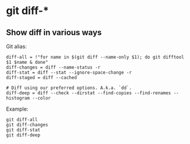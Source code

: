 # git diff-*

## Show diff in various ways

Git alias:

```git
diff-all = !"for name in $(git diff --name-only $1); do git difftool $1 $name & done"
diff-changes = diff --name-status -r
diff-stat = diff --stat --ignore-space-change -r
diff-staged = diff --cached

# Diff using our preferred options. A.k.a. `dd`.
diff-deep = diff --check --dirstat --find-copies --find-renames --histogram --color
```

Example:

```shell
git diff-all
git diff-changes
git diff-stat
git diff-deep
```
